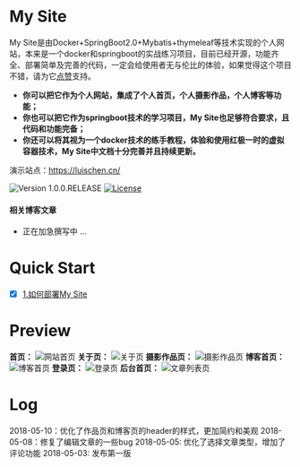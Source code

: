 # My Site

My Site是由Docker+SpringBoot2.0+Mybatis+thymeleaf等技术实现的个人网站，本来是一个docker和springboot的实战练习项目，目前已经开源，功能齐全、部署简单及完善的代码，一定会给使用者无与伦比的体验，如果觉得这个项目不错，请为它[点赞](https://github.com/WinterChenS/my-site)支持。

- **你可以把它作为个人网站，集成了个人首页，个人摄影作品，个人博客等功能；**
- **你也可以把它作为springboot技术的学习项目，My Site也足够符合要求，且代码和功能完备；**
- **你还可以将其视为一个docker技术的练手教程，体验和使用红极一时的虚拟容器技术，My Site中文档十分完善并且持续更新。**

演示站点：https://luischen.cn/

![Version 1.0.0.RELEASE](https://img.shields.io/badge/version-1.0.0-yellow.svg)
[![License](https://img.shields.io/badge/license-apache-blue.svg)](https://github.com/ZHENFENG13/My-Blog/blob/master/LICENSE)

#### 相关博客文章

* 正在加急撰写中 ...

# Quick Start

* [x] [1.如何部署My Site](https://github.com/WinterChenS/my-site/wiki/%E5%A6%82%E4%BD%95%E9%83%A8%E7%BD%B2My-Site)


# Preview

**首页：**
![网站首页](http://ozlpw4ja9.bkt.clouddn.com/WX20180510-130818@2x.png)
**关于页：**
![关于页](http://ozlpw4ja9.bkt.clouddn.com/upload/2018/05/4lf8mj32v6h82ok4nrh2pqud3n.png)
**摄影作品页：**
![摄影作品页](http://ozlpw4ja9.bkt.clouddn.com/WX20180510-131824@2x.png)
**博客首页：**
![博客首页](http://ozlpw4ja9.bkt.clouddn.com/WX20180510-131159@2x.png)
**登录页：**
![登录页](http://ozlpw4ja9.bkt.clouddn.com/upload/2018/05/tqad8k3tisi01qjtrv47k5nso4.png)
**后台首页：**
![文章列表页](http://ozlpw4ja9.bkt.clouddn.com/upload/2018/05/0cgj75a9muia1rhvu8g32bc6dj.png)


# Log

2018-05-10：优化了作品页和博客页的header的样式，更加简约和美观
2018-05-08：修复了编辑文章的一些bug
2018-05-05: 优化了选择文章类型，增加了评论功能
2018-05-03: 发布第一版
